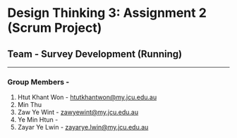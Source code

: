 # Design Thinking 3: Assignment 2 (Scrum Project)
## Team - Survey Development (Running)

------------------------------------
### Group Members -

1. Htut Khant Won - htutkhantwon@my.jcu.edu.au
2. Min Thu
3. Zaw Ye Wint - zawyewint@my.jcu.edu.au
4. Ye Min Htun - 
5. Zayar Ye Lwin - zayarye.lwin@my.jcu.edu.au
